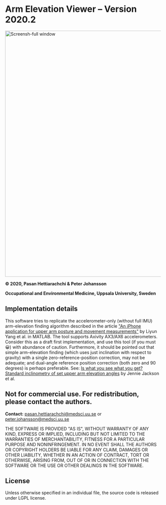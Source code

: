 #   **Arm Elevation Viewer – Version 2020.2**
<img width="1282" height="796" alt="Screensh-full window" src="https://github.com/user-attachments/assets/a0041230-0de2-4bba-9574-84355864cec6" />

**© 2020, Pasan Hettiarachchi & Peter Johansson**

**Occupational and Environmental Medicine, Uppsala University, Sweden**

## Implementation details
This software tries to replicate the accelerometer-only (without full IMU) arm-elevation finding algorithm described in the article ["An iPhone application for upper arm posture and movement measurements"](https://doi.org/10.1016/j.apergo.2017.02.012) by Liyun Yang et al. in MATLAB. The tool supports Axivity AX3/AX6 accelerometers. Consider this as a draft first implementation, and use this tool (if you must 😀) with abundance of caution. Furthermore, it should be pointed out that simple arm-elevation finding (which uses just inclination with respect to gravity) with a single zero-reference-position correction, may not be adequate; and dual-angle reference position correction (both zero and 90 degrees) is perhaps preferable. See: [Is what you see what you get? Standard inclinometry of set upper arm elevation angles](https://doi.org/10.1016/j.apergo.2014.08.014) by Jennie Jackson et al.

## Not for commercial use. For redistribution, please contact the authors.
**Contact:**
pasan.hettiarachchi@medsci.uu.se or peter.johansson@medsci.uu.se

THE SOFTWARE IS PROVIDED "AS IS", WITHOUT WARRANTY OF ANY KIND, EXPRESS OR IMPLIED, INCLUDING BUT NOT LIMITED TO THE WARRANTIES OF MERCHANTABILITY, FITNESS FOR A PARTICULAR PURPOSE AND NONINFRINGEMENT. IN NO EVENT SHALL THE AUTHORS OR COPYRIGHT HOLDERS BE LIABLE FOR ANY CLAIM, DAMAGES OR OTHER LIABILITY, WHETHER IN AN ACTION OF CONTRACT, TORT OR OTHERWISE, ARISING FROM, OUT OF OR IN CONNECTION WITH THE SOFTWARE OR THE USE OR OTHER DEALINGS IN THE SOFTWARE.

## License
Unless otherwise specified in an individual file, the source code is released under LGPL license.
